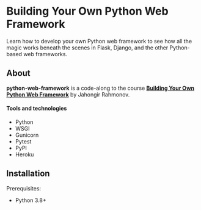 # Building Your Own Python Web Framework
Learn how to develop your own Python web framework to see how all the magic works beneath the scenes in Flask, Django, and the other Python-based web frameworks.

## About

**python-web-framework** is a code-along to the course **[Building Your Own Python Web Framework][pythonwebframework]** by Jahongir Rahmonov.

[pythonwebframework]: https://testdriven.io/courses/python-web-framework/

#### Tools and technologies

- Python
- WSGI
- Gunicorn
- Pytest
- PyPI
- Heroku

## Installation

Prerequisites:
- Python 3.8+
